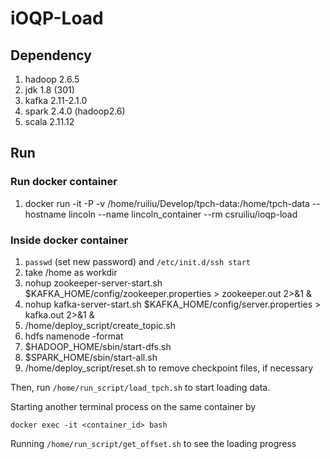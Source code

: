 # iOQP-Load #

## Dependency ##

1. hadoop 2.6.5
2. jdk 1.8 (301)
3. kafka 2.11-2.1.0
4. spark 2.4.0 (hadoop2.6)
5. scala 2.11.12

## Run ##

### Run docker container ### 

1. docker run -it -P -v /home/ruiliu/Develop/tpch-data:/home/tpch-data --hostname lincoln --name lincoln_container --rm csruiliu/ioqp-load 

### Inside docker container ### 

1. `passwd` (set new password) and `/etc/init.d/ssh start`
2. take /home as workdir
3. nohup zookeeper-server-start.sh $KAFKA_HOME/config/zookeeper.properties > zookeeper.out 2>&1 &
4. nohup kafka-server-start.sh $KAFKA_HOME/config/server.properties > kafka.out 2>&1 &
5. /home/deploy_script/create_topic.sh
6. hdfs namenode -format
7. $HADOOP_HOME/sbin/start-dfs.sh
8. $SPARK_HOME/sbin/start-all.sh
9. /home/deploy_script/reset.sh to remove checkpoint files, if necessary

Then, run `/home/run_script/load_tpch.sh` to start loading data.

Starting another terminal process on the same container by

```
docker exec -it <container_id> bash
```

Running `/home/run_script/get_offset.sh` to see the loading progress 
